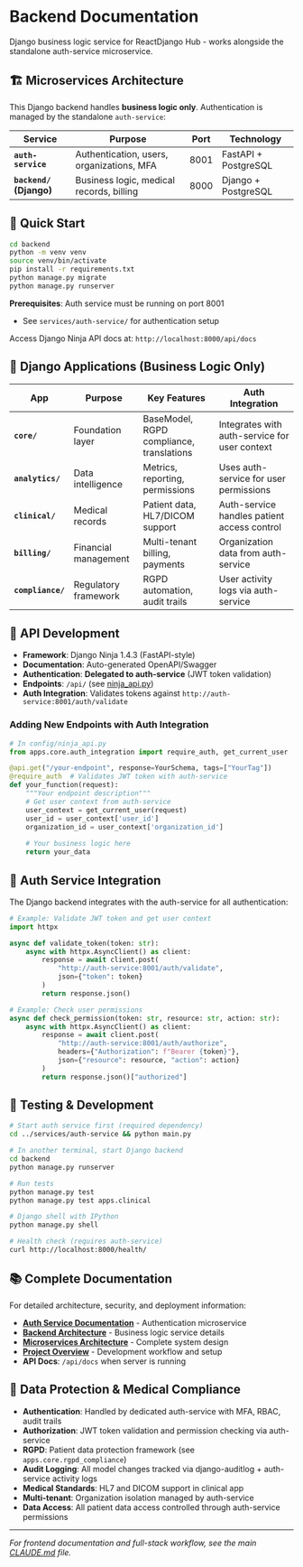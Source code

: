 # Backend Documentation

Django business logic service for ReactDjango Hub - works alongside the standalone auth-service microservice.

## 🏗️ **Microservices Architecture**

This Django backend handles **business logic only**. Authentication is managed by the standalone `auth-service`:

| Service | Purpose | Port | Technology |
|---------|---------|------|------------|
| **`auth-service`** | Authentication, users, organizations, MFA | 8001 | FastAPI + PostgreSQL |
| **`backend/` (Django)** | Business logic, medical records, billing | 8000 | Django + PostgreSQL |

## 🚀 Quick Start

```bash
cd backend
python -m venv venv
source venv/bin/activate
pip install -r requirements.txt
python manage.py migrate
python manage.py runserver
```

**Prerequisites**: Auth service must be running on port 8001
- See `services/auth-service/` for authentication setup

Access Django Ninja API docs at: `http://localhost:8000/api/docs`

## 📁 Django Applications (Business Logic Only)

| App | Purpose | Key Features | Auth Integration |
|-----|---------|-------------|------------------|
| **`core/`** | Foundation layer | BaseModel, RGPD compliance, translations | Integrates with auth-service for user context |
| **`analytics/`** | Data intelligence | Metrics, reporting, permissions | Uses auth-service for user permissions |
| **`clinical/`** | Medical records | Patient data, HL7/DICOM support | Auth-service handles patient access control |
| **`billing/`** | Financial management | Multi-tenant billing, payments | Organization data from auth-service |
| **`compliance/`** | Regulatory framework | RGPD automation, audit trails | User activity logs via auth-service |

## 🔌 API Development

- **Framework**: Django Ninja 1.4.3 (FastAPI-style)
- **Documentation**: Auto-generated OpenAPI/Swagger
- **Authentication**: **Delegated to auth-service** (JWT token validation)
- **Endpoints**: `/api/` (see [ninja_api.py](../config/ninja_api.py))
- **Auth Integration**: Validates tokens against `http://auth-service:8001/auth/validate`

### Adding New Endpoints with Auth Integration

```python
# In config/ninja_api.py
from apps.core.auth_integration import require_auth, get_current_user

@api.get("/your-endpoint", response=YourSchema, tags=["YourTag"])
@require_auth  # Validates JWT token with auth-service
def your_function(request):
    """Your endpoint description"""
    # Get user context from auth-service
    user_context = get_current_user(request)
    user_id = user_context['user_id']
    organization_id = user_context['organization_id']
    
    # Your business logic here
    return your_data
```

## 🔗 **Auth Service Integration**

The Django backend integrates with the auth-service for all authentication:

```python
# Example: Validate JWT token and get user context
import httpx

async def validate_token(token: str):
    async with httpx.AsyncClient() as client:
        response = await client.post(
            "http://auth-service:8001/auth/validate",
            json={"token": token}
        )
        return response.json()

# Example: Check user permissions
async def check_permission(token: str, resource: str, action: str):
    async with httpx.AsyncClient() as client:
        response = await client.post(
            "http://auth-service:8001/auth/authorize", 
            headers={"Authorization": f"Bearer {token}"},
            json={"resource": resource, "action": action}
        )
        return response.json()["authorized"]
```

## 🧪 Testing & Development

```bash
# Start auth service first (required dependency)
cd ../services/auth-service && python main.py

# In another terminal, start Django backend
cd backend
python manage.py runserver

# Run tests
python manage.py test
python manage.py test apps.clinical

# Django shell with IPython
python manage.py shell

# Health check (requires auth-service)
curl http://localhost:8000/health/
```

## 📚 Complete Documentation

For detailed architecture, security, and deployment information:
- **[Auth Service Documentation](../services/auth-service/README.md)** - Authentication microservice
- **[Backend Architecture](./BACKEND_ARCHITECTURE.md)** - Business logic service details
- **[Microservices Architecture](../services/MICROSERVICES_ARCHITECTURE.md)** - Complete system design
- **[Project Overview](../CLAUDE.md)** - Development workflow and setup
- **API Docs**: `/api/docs` when server is running

## 🏥 Data Protection & Medical Compliance

- **Authentication**: Handled by dedicated auth-service with MFA, RBAC, audit trails
- **Authorization**: JWT token validation and permission checking via auth-service
- **RGPD**: Patient data protection framework (see `apps.core.rgpd_compliance`)
- **Audit Logging**: All model changes tracked via django-auditlog + auth-service activity logs
- **Medical Standards**: HL7 and DICOM support in clinical app
- **Multi-tenant**: Organization isolation managed by auth-service
- **Data Access**: All patient data access controlled through auth-service permissions

---

*For frontend documentation and full-stack workflow, see the main [CLAUDE.md](../CLAUDE.md) file.*